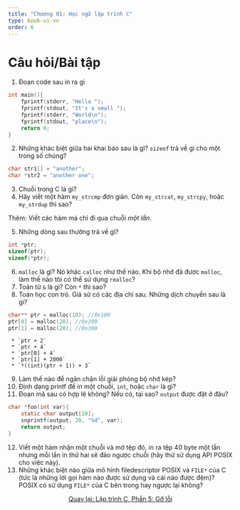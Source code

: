 ```yaml
---
title: "Chương 01: Học ngữ lập trình C"
type: book-vi-vn
order: 6
---
```


# Câu hỏi/Bài tập

1. Đoạn code sau in ra gì
```C
int main(){
    fprintf(stderr, "Hello ");
    fprintf(stdout, "It's a small ");
    fprintf(stderr, "World\n");
    fprintf(stdout, "place\n");
    return 0;
}
```
2.  Những khác biệt giữa hai khai báo sau là gì? `sizeof` trả về gì cho một trong số chúng?
```C
char str1[] = "another";
char *str2 = "another one";
```
3. Chuỗi trong C là gì?
4. Hãy viết một hàm `my_strcmp` đơn giản. Còn `my_strcat`, `my_strcpy`, hoặc `my_strdup` thì sao? 

Thêm: Viết các hàm mà chỉ đi qua chuỗi _một lần_.

5. Những dòng sau thường trả về gì?
```C
int *ptr;
sizeof(ptr);
sizeof(*ptr);
```
6. `malloc` là gì? Nó khác `calloc` như thế nào. Khi bộ nhớ đã được `malloc`, làm thế nào tôi có thể sử dụng `realloc`?
7. Toán tử `&` là gì? Còn `*` thì sao?
8. Toán học con trỏ. Giả sử có các địa chỉ sau. Những dịch chuyển sau là gì?
```C
char** ptr = malloc(10); //0x100
ptr[0] = malloc(20); //0x200
ptr[1] = malloc(20); //0x300
```

     * `ptr + 2`
     * `ptr + 4`
     * `ptr[0] + 4`
     * `ptr[1] + 2000`
     * `*((int)(ptr + 1)) + 3`
     
9. Làm thế nào để ngăn chặn lỗi giải phóng bộ nhớ kép?
10. Định dạng printf để in một chuỗi, `int`, hoặc `char` là gì?
11. Đoạn mã sau có hợp lệ không? Nếu có, tại sao? `output` được đặt ở đâu?
```C
char *foo(int var){
    static char output[20];
    snprintf(output, 20, "%d", var);
    return output;
}
```
12. Viết một hàm nhận một chuỗi và mở tệp đó, in ra tệp 40 byte một lần nhưng mỗi lần in thứ hai sẽ đảo ngược chuỗi (hãy thử sử dụng API POSIX cho việc này).
13. Những khác biệt nào giữa mô hình filedescriptor POSIX và `FILE*` của C (tức là những lời gọi hàm nào được sử dụng và cái nào được đệm)? POSIX có sử dụng `FILE*` của C bên trong hay ngược lại không?

<div align="center">
<a href="https://github.com/angrave/SystemProgramming/wiki/C-Programming%2C-Part-5%3A-Debugging">
Quay lại: Lập trình C, Phần 5: Gỡ lỗi
</a>
</div>